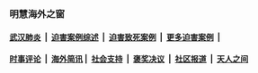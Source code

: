 
### 明慧海外之窗

####  [武汉肺炎](indexes/365.md?t=07020400) &nbsp;|&nbsp;  [迫害案例综述](indexes/328.md?t=07020400) &nbsp;|&nbsp; [迫害致死案例](indexes/277.md?t=07020400)  &nbsp;|&nbsp; [更多迫害案例](indexes/81.md?t=07020400)  &nbsp;|&nbsp; 
####  [时事评论](indexes/19.md?t=07020400) &nbsp;|&nbsp; [海外简讯](indexes/245.md?t=07020400)&nbsp;|&nbsp;  [社会支持](indexes/140.md?t=07020400) &nbsp;|&nbsp; [褒奖决议](indexes/282.md?t=07020400) &nbsp;|&nbsp; [社区报道](indexes/91.md?t=07020400)  &nbsp;|&nbsp; [天人之间](indexes/78.md?t=07020400) 

